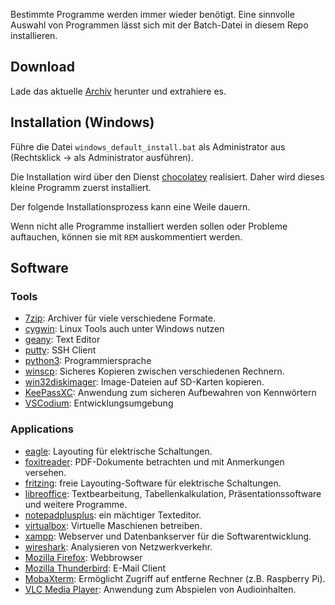 Bestimmte Programme werden immer wieder benötigt. Eine sinnvolle
Auswahl von Programmen lässt sich mit der Batch-Datei in diesem Repo
installieren.

## Download

Lade das aktuelle
[Archiv](https://github.com/tbs1-bo/ita-software/archive/master.zip)
herunter und extrahiere es.

## Installation (Windows)

Führe die Datei
`windows_default_install.bat` als Administrator aus (Rechtsklick ->
als Administrator ausführen).

Die Installation wird über den
Dienst [chocolatey](https://chocolatey.org) realisiert. Daher wird
dieses kleine Programm zuerst installiert.

Der folgende Installationsprozess kann eine Weile dauern.

Wenn nicht alle Programme installiert werden sollen oder Probleme
auftauchen, können sie mit `REM` auskommentiert werden.

## Software

### Tools

- [7zip](http://www.7-zip.org/): Archiver für viele verschiedene
  Formate.
- [cygwin](https://www.cygwin.com): Linux Tools auch unter Windows
  nutzen
- [geany](https://www.geany.org/): Text Editor
- [putty](http://www.putty.org/): SSH Client
- [python3](https://www.python.org): Programmiersprache
- [winscp](https://winscp.net/): Sicheres Kopieren zwischen
  verschiedenen Rechnern.
- [win32diskimager](https://sourceforge.net/projects/win32diskimager/):
  Image-Dateien auf SD-Karten kopieren.
- [KeePassXC](https://keepassxc.org/): Anwendung zum sicheren Aufbewahren von Kennwörtern
- [VSCodium](https://vscodium.com/): Entwicklungsumgebung

### Applications

- [eagle](https://www.autodesk.com/products/eagle/overview): Layouting
  für elektrische Schaltungen.
- [foxitreader](https://www.foxitsoftware.com/pdf-reader/):
  PDF-Dokumente betrachten und mit Anmerkungen versehen.
- [fritzing](http://fritzing.org): freie Layouting-Software für
  elektrische Schaltungen.
- [libreoffice](https://www.libreoffice.org): Textbearbeitung,
  Tabellenkalkulation, Präsentationssoftware und weitere Programme.
- [notepadplusplus](https://notepad-plus-plus.org/): ein mächtiger
  Texteditor.
- [virtualbox](http://virtualbox.org/): Virtuelle Maschienen
  betreiben.
- [xampp](https://www.apachefriends.org/de/download.html): Webserver
  und Datenbankserver für die Softwarentwicklung.
- [wireshark](https://www.wireshark.org/): Analysieren von
  Netzwerkverkehr.
- [Mozilla Firefox](https://www.mozilla.org/firefox/): Webbrowser
- [Mozilla Thunderbird](https://www.thunderbird.net): E-Mail Client
- [MobaXterm](https://mobaxterm.mobatek.net/): Ermöglicht Zugriff auf entferne Rechner (z.B. Raspberry Pi).
- [VLC Media Player](https://www.videolan.org/vlc/): Anwendung zum Abspielen von Audioinhalten.
